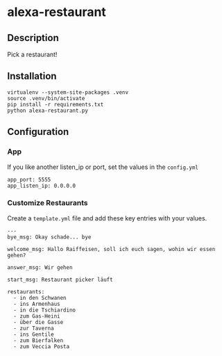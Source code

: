 # alexa-restaurant

## Description

Pick a restaurant!


## Installation

```
virtualenv --system-site-packages .venv
source .venv/bin/activate
pip install -r requirements.txt
python alexa-restaurant.py
```

## Configuration

### App
If you like another listen_ip or port, set the values in the `config.yml`

```
app_port: 5555
app_listen_ip: 0.0.0.0
```

### Customize Restaurants
Create a `template.yml` file and add these key entries with your values.

```
---
bye_msg: Okay schade... bye

welcome_msg: Hallo Raiffeisen, soll ich euch sagen, wohin wir essen gehen?

answer_msg: Wir gehen

start_msg: Restaurant picker läuft

restaurants:
  - in den Schwanen
  - ins Armenhaus
  - in die Tschiardino
  - zum Gas-Heini
  - über die Gasse
  - zur Taverna
  - ins Gentile
  - zum Bierfalken
  - zum Veccia Posta
```
